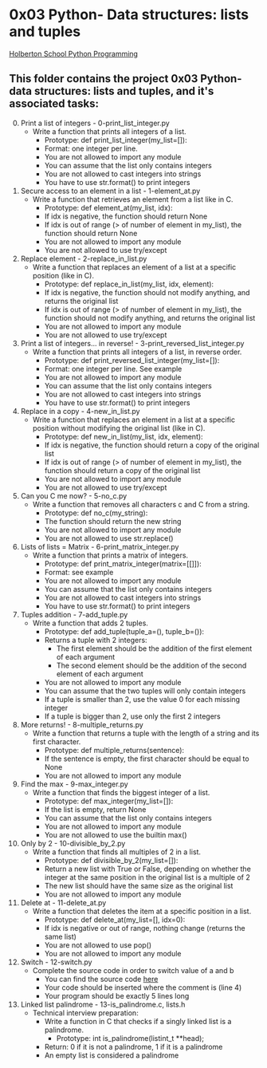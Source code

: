 # 0x03 Python- Data structures: lists and tuples

[Holberton School Python Programming](https://github.com/Jilroge7/holbertonschool-higher_level_programming.git)

## This folder contains the project 0x03 Python-data structures: lists and tuples, and it's associated tasks:
0.  Print a list of integers - 0-print_list_integer.py
	* Write a function that prints all integers of a list.
		* Prototype: def print_list_integer(my_list=[]):
		* Format: one integer per line.
		* You are not allowed to import any module
		* You can assume that the list only contains integers
		* You are not allowed to cast integers into strings
		* You have to use str.format() to print integers
1. Secure access to an element in a list - 1-element_at.py
	* Write a function that retrieves an element from a list like in C.
		* Prototype: def element_at(my_list, idx):
		* If idx is negative, the function should return None
		* If idx is out of range (> of number of element in my_list), the function should return None
		* You are not allowed to import any module
		* You are not allowed to use try/except
2. Replace element - 2-replace_in_list.py
	* Write a function that replaces an element of a list at a specific position (like in C).
		* Prototype: def replace_in_list(my_list, idx, element):
		* If idx is negative, the function should not modify anything, and returns the original list
		* If idx is out of range (> of number of element in my_list), the function should not modify anything, and returns the original list
		* You are not allowed to import any module
		* You are not allowed to use try/except
3. Print a list of integers... in reverse! - 3-print_reversed_list_integer.py
	* Write a function that prints all integers of a list, in reverse order.
		* Prototype: def print_reversed_list_integer(my_list=[]):
		* Format: one integer per line. See example
		* You are not allowed to import any module
		* You can assume that the list only contains integers
		* You are not allowed to cast integers into strings
		* You have to use str.format() to print integers
4. Replace in a copy - 4-new_in_list.py
	* Write a function that replaces an element in a list at a specific position without modifying the original list (like in C).
		* Prototype: def new_in_list(my_list, idx, element):
		* If idx is negative, the function should return a copy of the original list
		* If idx is out of range (> of number of element in my_list), the function should return a copy of the original list
		* You are not allowed to import any module
		* You are not allowed to use try/except
5. Can you C me now? - 5-no_c.py
	* Write a function that removes all characters c and C from a string.
		* Prototype: def no_c(my_string):
		* The function should return the new string
		* You are not allowed to import any module
		* You are not allowed to use str.replace()
6. Lists of lists = Matrix - 6-print_matrix_integer.py
	* Write a function that prints a matrix of integers.
		* Prototype: def print_matrix_integer(matrix=[[]]):
		* Format: see example
		* You are not allowed to import any module
		* You can assume that the list only contains integers
		* You are not allowed to cast integers into strings
		* You have to use str.format() to print integers
7. Tuples addition - 7-add_tuple.py
	* Write a function that adds 2 tuples.
		* Prototype: def add_tuple(tuple_a=(), tuple_b=()):
		* Returns a tuple with 2 integers:
			* The first element should be the addition of the first element of each argument
			* The second element should be the addition of the second element of each argument
		* You are not allowed to import any module
		* You can assume that the two tuples will only contain integers
		* If a tuple is smaller than 2, use the value 0 for each missing integer
		* If a tuple is bigger than 2, use only the first 2 integers
8. More returns! - 8-multiple_returns.py
	* Write a function that returns a tuple with the length of a string and its first character.
		* Prototype: def multiple_returns(sentence):
		* If the sentence is empty, the first character should be equal to None
		* You are not allowed to import any module
9. Find the max - 9-max_integer.py
	* Write a function that finds the biggest integer of a list.
		* Prototype: def max_integer(my_list=[]):
		* If the list is empty, return None
		* You can assume that the list only contains integers
		* You are not allowed to import any module
		* You are not allowed to use the builtin max()
10. Only by 2 - 10-divisible_by_2.py
	* Write a function that finds all multiples of 2 in a list.
		* Prototype: def divisible_by_2(my_list=[]):
		* Return a new list with True or False, depending on whether the integer at the same position in the original list is a multiple of 2
		* The new list should have the same size as the original list
		* You are not allowed to import any module
11. Delete at - 11-delete_at.py
	* Write a function that deletes the item at a specific position in a list.
		* Prototype: def delete_at(my_list=[], idx=0):
		* If idx is negative or out of range, nothing change (returns the same list)
		* You are not allowed to use pop()
		* You are not allowed to import any module
12. Switch - 12-switch.py
	* Complete the source code in order to switch value of a and b
		* You can find the source code [here](https://github.com/holbertonschool/0x03.py.git)
		* Your code should be inserted where the comment is (line 4)
		* Your program should be exactly 5 lines long
13. Linked list palindrome - 13-is_palindrome.c, lists.h
	* Technical interview preparation:
		* Write a function in C that checks if a singly linked list is a palindrome.
			* Prototype: int is_palindrome(listint_t **head);
		* Return: 0 if it is not a palindrome, 1 if it is a palindrome
		* An empty list is considered a palindrome
